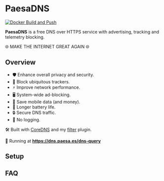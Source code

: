 # PaesaDNS

[![Docker Build and Push](https://github.com/milgradesec/paesadns/actions/workflows/docker.yml/badge.svg)](https://github.com/milgradesec/paesadns/actions/workflows/docker.yml)

**PaesaDNS** is a free DNS over HTTPS service with advertising, tracking and telemetry blocking.

🌐 MAKE THE INTERNET GREAT AGAIN 🌐

## Overview

- 🛡️ Enhance overall privacy and security.
- 👀 Block ubiquitous trackers.
- ⚡ Improve network performance.
- 🖥️ System-wide ad-blocking.
- 📡 Save mobile data (and money).
- 🔋 Longer battery life.
- 🔒 Secure DNS traffic.
- 📜 No logging.

🛠 Built with [CoreDNS](https://github.com/coredns/coredns) and my [filter](https://github.com/milgradesec/filter) plugin.

🚀 Running at **<https://dns.paesa.es/dns-query>**

## Setup

## FAQ
